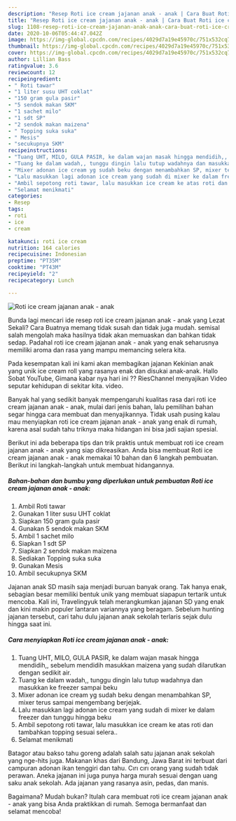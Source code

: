 ```yaml
---
description: "Resep Roti ice cream jajanan anak - anak | Cara Buat Roti ice cream jajanan anak - anak Yang Menggugah Selera"
title: "Resep Roti ice cream jajanan anak - anak | Cara Buat Roti ice cream jajanan anak - anak Yang Menggugah Selera"
slug: 1108-resep-roti-ice-cream-jajanan-anak-anak-cara-buat-roti-ice-cream-jajanan-anak-anak-yang-menggugah-selera
date: 2020-10-06T05:44:47.042Z
image: https://img-global.cpcdn.com/recipes/4029d7a19e45970c/751x532cq70/roti-ice-cream-jajanan-anak-anak-foto-resep-utama.jpg
thumbnail: https://img-global.cpcdn.com/recipes/4029d7a19e45970c/751x532cq70/roti-ice-cream-jajanan-anak-anak-foto-resep-utama.jpg
cover: https://img-global.cpcdn.com/recipes/4029d7a19e45970c/751x532cq70/roti-ice-cream-jajanan-anak-anak-foto-resep-utama.jpg
author: Lillian Bass
ratingvalue: 3.6
reviewcount: 12
recipeingredient:
- " Roti tawar"
- "1 liter susu UHT coklat"
- "150 gram gula pasir"
- "5 sendok makan SKM"
- "1 sachet milo"
- "1 sdt SP"
- "2 sendok makan maizena"
- " Topping suka suka"
- " Mesis"
- "secukupnya SKM"
recipeinstructions:
- "Tuang UHT, MILO, GULA PASIR, ke dalam wajan masak hingga mendidih,, sebelum mendidih masukkan maizena yang sudah dilarutkan dengan sedikit air."
- "Tuang ke dalam wadah,, tunggu dingin lalu tutup wadahnya dan masukkan ke freezer sampai beku"
- "Mixer adonan ice cream yg sudah beku dengan menambahkan SP, mixer terus sampai mengembang berjejak."
- "Lalu masukkan lagi adonan ice cream yang sudah di mixer ke dalam freezer dan tunggu hingga beku"
- "Ambil sepotong roti tawar, lalu masukkan ice cream ke atas roti dan tambahkan topping sesuai selera.."
- "Selamat menikmati"
categories:
- Resep
tags:
- roti
- ice
- cream

katakunci: roti ice cream 
nutrition: 164 calories
recipecuisine: Indonesian
preptime: "PT35M"
cooktime: "PT43M"
recipeyield: "2"
recipecategory: Lunch

---
```



![Roti ice cream jajanan anak - anak](https://img-global.cpcdn.com/recipes/4029d7a19e45970c/751x532cq70/roti-ice-cream-jajanan-anak-anak-foto-resep-utama.jpg)

Bunda lagi mencari ide resep roti ice cream jajanan anak - anak yang Lezat Sekali? Cara Buatnya memang tidak susah dan tidak juga mudah. semisal salah mengolah maka hasilnya tidak akan memuaskan dan bahkan tidak sedap. Padahal roti ice cream jajanan anak - anak yang enak seharusnya memiliki aroma dan rasa yang mampu memancing selera kita.

Pada kesempatan kali ini kami akan membagikan jajanan Kekinian anak yang unik ice cream roll yang rasanya enak dan disukai anak-anak. Hallo Sobat YouTube, Gimana kabar nya hari ini ?? RiesChannel menyajikan Video seputar kehidupan di sekitar kita. video.

Banyak hal yang sedikit banyak mempengaruhi kualitas rasa dari roti ice cream jajanan anak - anak, mulai dari jenis bahan, lalu pemilihan bahan segar hingga cara membuat dan menyajikannya. Tidak usah pusing kalau mau menyiapkan roti ice cream jajanan anak - anak yang enak di rumah, karena asal sudah tahu triknya maka hidangan ini bisa jadi sajian spesial.


Berikut ini ada beberapa tips dan trik praktis untuk membuat roti ice cream jajanan anak - anak yang siap dikreasikan. Anda bisa membuat Roti ice cream jajanan anak - anak memakai 10 bahan dan 6 langkah pembuatan. Berikut ini langkah-langkah untuk membuat hidangannya.

<!--inarticleads1-->

##### Bahan-bahan dan bumbu yang diperlukan untuk pembuatan Roti ice cream jajanan anak - anak:

1. Ambil  Roti tawar
1. Gunakan 1 liter susu UHT coklat
1. Siapkan 150 gram gula pasir
1. Gunakan 5 sendok makan SKM
1. Ambil 1 sachet milo
1. Siapkan 1 sdt SP
1. Siapkan 2 sendok makan maizena
1. Sediakan  Topping suka suka
1. Gunakan  Mesis
1. Ambil secukupnya SKM


Jajanan anak SD masih saja menjadi buruan banyak orang. Tak hanya enak, sebagian besar memiliki bentuk unik yang membuat siapapun tertarik untuk mencoba. Kali ini, Travelingyuk telah merangkumkan jajanan SD yang enak dan kini makin populer lantaran variannya yang beragam. Sebelum hunting jajanan tersebut, cari tahu dulu jajanan anak sekolah terlaris sejak dulu hingga saat ini. 

<!--inarticleads2-->

##### Cara menyiapkan Roti ice cream jajanan anak - anak:

1. Tuang UHT, MILO, GULA PASIR, ke dalam wajan masak hingga mendidih,, sebelum mendidih masukkan maizena yang sudah dilarutkan dengan sedikit air.
1. Tuang ke dalam wadah,, tunggu dingin lalu tutup wadahnya dan masukkan ke freezer sampai beku
1. Mixer adonan ice cream yg sudah beku dengan menambahkan SP, mixer terus sampai mengembang berjejak.
1. Lalu masukkan lagi adonan ice cream yang sudah di mixer ke dalam freezer dan tunggu hingga beku
1. Ambil sepotong roti tawar, lalu masukkan ice cream ke atas roti dan tambahkan topping sesuai selera..
1. Selamat menikmati


Batagor atau bakso tahu goreng adalah salah satu jajanan anak sekolah yang nge-hits juga. Makanan khas dari Bandung, Jawa Barat ini terbuat dari campuran adonan ikan tenggiri dan tahu. Cırı cırı orang yang sudah tıdak perawan. Aneka jajanan ini juga punya harga murah sesuai dengan uang saku anak sekolah. Ada jajanan yang rasanya asin, pedas, dan manis. 

Bagaimana? Mudah bukan? Itulah cara membuat roti ice cream jajanan anak - anak yang bisa Anda praktikkan di rumah. Semoga bermanfaat dan selamat mencoba!
